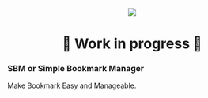 <div align="center">
  <img src="https://i.postimg.cc/MTrYYV9T/sbm-banner.png">
</div>

<div align="center">
  <h1>🚧 Work in progress 🚧</h1>
</div>

### SBM or Simple Bookmark Manager
Make Bookmark Easy and Manageable.
